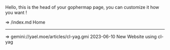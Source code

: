 Hello, this is the head of your gophermap page, you can
customize it how you want !

=>   /index.md Home

------------------------------------------------------------------
=> gemini://yael.moe/articles/cl-yag.gmi 2023-06-10 New Website using cl-yag
